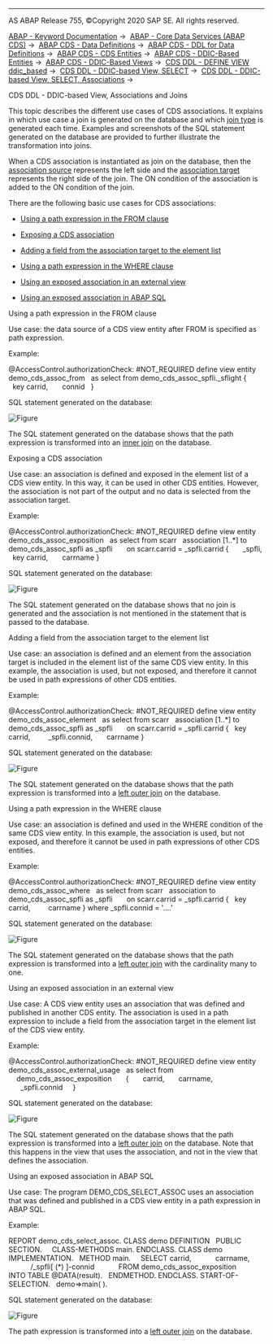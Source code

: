   

* * *

AS ABAP Release 755, ©Copyright 2020 SAP SE. All rights reserved.

[ABAP - Keyword Documentation](https://help.sap.com/doc/abapdocu_755_index_htm/7.55/en-US/abenabap.htm) →  [ABAP - Core Data Services (ABAP CDS)](https://help.sap.com/doc/abapdocu_755_index_htm/7.55/en-US/abencds.htm) →  [ABAP CDS - Data Definitions](https://help.sap.com/doc/abapdocu_755_index_htm/7.55/en-US/abencds_entities.htm) →  [ABAP CDS - DDL for Data Definitions](https://help.sap.com/doc/abapdocu_755_index_htm/7.55/en-US/abencds_f1_ddl_syntax.htm) →  [ABAP CDS - CDS Entities](https://help.sap.com/doc/abapdocu_755_index_htm/7.55/en-US/abencds_view_entity.htm) →  [ABAP CDS - DDIC-Based Entities](https://help.sap.com/doc/abapdocu_755_index_htm/7.55/en-US/abencds_ddic_entity.htm) →  [ABAP CDS - DDIC-Based Views](https://help.sap.com/doc/abapdocu_755_index_htm/7.55/en-US/abencds_v1_views.htm) →  [CDS DDL - DEFINE VIEW ddic\_based](https://help.sap.com/doc/abapdocu_755_index_htm/7.55/en-US/abencds_define_view_v1.htm) →  [CDS DDL - DDIC-based View, SELECT](https://help.sap.com/doc/abapdocu_755_index_htm/7.55/en-US/abencds_select_statement_v1.htm) →  [CDS DDL - DDIC-based View, SELECT, Associations](https://help.sap.com/doc/abapdocu_755_index_htm/7.55/en-US/abencds_association_v1.htm) → 

CDS DDL - DDIC-based View, Associations and Joins

This topic describes the different use cases of CDS associations. It explains in which use case a join is generated on the database and which [join type](https://help.sap.com/doc/abapdocu_755_index_htm/7.55/en-US/abenjoin_type_glosry.htm "Glossary Entry") is generated each time. Examples and screenshots of the SQL statement generated on the database are provided to further illustrate the transformation into joins.

When a CDS association is instantiated as join on the database, then the [association source](https://help.sap.com/doc/abapdocu_755_index_htm/7.55/en-US/abenassociation_source_glosry.htm "Glossary Entry") represents the left side and the [association target](https://help.sap.com/doc/abapdocu_755_index_htm/7.55/en-US/abenassociation_target_glosry.htm "Glossary Entry") represents the right side of the join. The ON condition of the association is added to the ON condition of the join.

There are the following basic use cases for CDS associations:

-   [Using a path expression in the FROM clause](#@@ITOC@@ABENCDS_ASSOC_JOIN_V1_1)

-   [Exposing a CDS association](#@@ITOC@@ABENCDS_ASSOC_JOIN_V1_2)

-   [Adding a field from the association target to the element list](#@@ITOC@@ABENCDS_ASSOC_JOIN_V1_3)

-   [Using a path expression in the WHERE clause](#@@ITOC@@ABENCDS_ASSOC_JOIN_V1_4)

-   [Using an exposed association in an external view](#@@ITOC@@ABENCDS_ASSOC_JOIN_V1_5)

-   [Using an exposed association in ABAP SQL](#@@ITOC@@ABENCDS_ASSOC_JOIN_V1_6)
    

Using a path expression in the FROM clause

Use case: the data source of a CDS view entity after FROM is specified as path expression.

Example:

@AccessControl.authorizationCheck: #NOT\_REQUIRED
define view entity demo\_cds\_assoc\_from
  as select from demo\_cds\_assoc\_spfli.\_sflight
{  
  key carrid,
      connid  
}

SQL statement generated on the database:

![Figure](abdoc_assoc_6.png)

The SQL statement generated on the database shows that the path expression is transformed into an [inner join](https://help.sap.com/doc/abapdocu_755_index_htm/7.55/en-US/abeninner_join_glosry.htm "Glossary Entry") on the database.

Exposing a CDS association

Use case: an association is defined and exposed in the element list of a CDS view entity. In this way, it can be used in other CDS entities. However, the association is not part of the output and no data is selected from the association target.

Example:

@AccessControl.authorizationCheck: #NOT\_REQUIRED
define view entity demo\_cds\_assoc\_exposition
  as select from scarr
  association \[1..\*\] to demo\_cds\_assoc\_spfli as \_spfli  
    on scarr.carrid = \_spfli.carrid
{
      \_spfli,
  key carrid,
      carrname
}

SQL statement generated on the database:

![Figure](abdoc_assoc_1.png)

The SQL statement generated on the database shows that no join is generated and the association is not mentioned in the statement that is passed to the database.

Adding a field from the association target to the element list

Use case: an association is defined and an element from the association target is included in the element list of the same CDS view entity. In this example, the association is used, but not exposed, and therefore it cannot be used in path expressions of other CDS entities.

Example:

@AccessControl.authorizationCheck: #NOT\_REQUIRED
define view entity demo\_cds\_assoc\_element
  as select from scarr
  association \[1..\*\] to demo\_cds\_assoc\_spfli as \_spfli  
    on scarr.carrid = \_spfli.carrid
{
  key carrid,  
      \_spfli.connid,
      carrname
}

SQL statement generated on the database:

![Figure](abdoc_assoc_2.png)

The SQL statement generated on the database shows that the path expression is transformed into a [left outer join](https://help.sap.com/doc/abapdocu_755_index_htm/7.55/en-US/abenleft_outer_join_glosry.htm "Glossary Entry") on the database.

Using a path expression in the WHERE clause

Use case: an association is defined and used in the WHERE condition of the same CDS view entity. In this example, the association is used, but not exposed, and therefore it cannot be used in path expressions of other CDS entities.

Example:

@AccessControl.authorizationCheck: #NOT\_REQUIRED
define view entity demo\_cds\_assoc\_where
  as select from scarr
  association to demo\_cds\_assoc\_spfli as \_spfli  
    on scarr.carrid = \_spfli.carrid
{
  key carrid,  
      carrname
} where \_spfli.connid = '....'

SQL statement generated on the database:

![Figure](abdoc_assoc_3.png)

The SQL statement generated on the database shows that the path expression is transformed into a [left outer join](https://help.sap.com/doc/abapdocu_755_index_htm/7.55/en-US/abenleft_outer_join_glosry.htm "Glossary Entry") with the cardinality many to one.

Using an exposed association in an external view

Use case: A CDS view entity uses an association that was defined and published in another CDS entity. The association is used in a path expression to include a field from the association target in the element list of the CDS view entity.

Example:

@AccessControl.authorizationCheck: #NOT\_REQUIRED
define view entity demo\_cds\_assoc\_external\_usage
  as select from
    demo\_cds\_assoc\_exposition  
    {
      carrid,
      carrname,  
      \_spfli.connid
    }

SQL statement generated on the database:

![Figure](abdoc_assoc_4.png)

The SQL statement generated on the database shows that the path expression is transformed into a [left outer join](https://help.sap.com/doc/abapdocu_755_index_htm/7.55/en-US/abenleft_outer_join_glosry.htm "Glossary Entry") on the database. Note that this happens in the view that uses the association, and not in the view that defines the association.

Using an exposed association in ABAP SQL

Use case: The program DEMO\_CDS\_SELECT\_ASSOC uses an association that was defined and published in a CDS view entity in a path expression in ABAP SQL.

Example:

REPORT demo\_cds\_select\_assoc.
CLASS demo DEFINITION
  PUBLIC SECTION.
    CLASS-METHODS main.
ENDCLASS.
CLASS demo IMPLEMENTATION.
  METHOD main.
    SELECT carrid,
           carrname,
           /\_spfli\[ (\*) \]-connid
           FROM demo\_cds\_assoc\_exposition
           INTO TABLE @DATA(result).
  ENDMETHOD.
ENDCLASS.
START-OF-SELECTION.
  demo=>main( ).

SQL statement generated on the database:

![Figure](abdoc_assoc_5.png)

The path expression is transformed into a [left outer join](https://help.sap.com/doc/abapdocu_755_index_htm/7.55/en-US/abenleft_outer_join_glosry.htm "Glossary Entry") on the database.